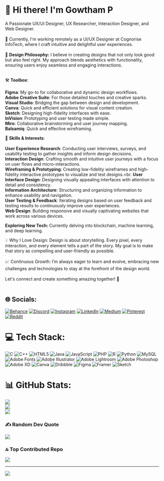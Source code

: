 # 👋 Hi there! I'm Gowtham P<br>
A Passionate UX/UI Designer, UX Researcher, Interaction Designer, and Web Designer.<br><br>🔭 Currently, I'm working remotely as a UI/UX Designer at Cognorise InfoTech, where I craft intuitive and delightful user experiences.<br><br>
🎨 **Design Philosophy:** I believe in creating designs that not only look good but also feel right. My approach blends aesthetics with functionality, ensuring users enjoy seamless and engaging interactions.<br><br>

🛠️ **Toolbox**:<br><br>
**Figma**: My go-to for collaborative and dynamic design workflows.<br>
**Adobe Creative Suite**: For those detailed touches and creative sparks.<br>
**Visual Studio**: Bridging the gap between design and development.<br>
**Canva**: Quick and efficient solutions for visual content creation.<br>
**Sketch**: Designing high-fidelity interfaces with ease.<br>
**InVision**: Prototyping and user testing made simple.<br>
**Miro**: Collaborative brainstorming and user journey mapping.<br>
**Balsamiq**: Quick and effective wireframing.<br>


🌟 **Skills & Interests**:<br><br>
**User Experience Research**: Conducting user interviews, surveys, and usability testing to gather insights and inform design decisions.<br>
**Interaction Design**: Crafting smooth and intuitive user journeys with a focus on user flows and micro-interactions.<br>
**Wireframing & Prototyping**: Creating low-fidelity wireframes and high-fidelity interactive prototypes to visualize and test designs.<br.
**User Interface Design**: Designing visually appealing interfaces with attention to detail and consistency.<br>
**Information Architecture**: Structuring and organizing information to enhance usability and navigation.<br>
**User Testing & Feedback**: Iterating designs based on user feedback and testing results to continuously improve user experiences.<br>
**Web Design**: Building responsive and visually captivating websites that work across various devices.<br>


**Exploring New Tech:** Currently delving into blockchain, machine learning, and deep learning.<br>

💡 Why I Love Design: Design is about storytelling. Every pixel, every interaction, and every element tells a part of the story. My goal is to make that story as compelling and user-friendly as possible.<br><br>
📈 Continuous Growth: I’m always eager to learn and evolve, embracing new challenges and technologies to stay at the forefront of the design world.<br><br>Let's connect and create something amazing together! 🚀<br><br>


## 🌐 Socials:
[![Behance](https://img.shields.io/badge/Behance-1769ff?logo=behance&logoColor=white)](https://behance.net/https://www.behance.net/gowthamgowtham18) [![Discord](https://img.shields.io/badge/Discord-%237289DA.svg?logo=discord&logoColor=white)](https://discord.gg/gowtham_agi_15) [![Instagram](https://img.shields.io/badge/Instagram-%23E4405F.svg?logo=Instagram&logoColor=white)](https://instagram.com/https://www.instagram.com/gow_tham_a_g_i/) [![LinkedIn](https://img.shields.io/badge/LinkedIn-%230077B5.svg?logo=linkedin&logoColor=white)](https://www.linkedin.com/in/gowtham-p-aa055024a/) [![Medium](https://img.shields.io/badge/Medium-12100E?logo=medium&logoColor=white)](https://medium.com/@https://medium.com/@gowthampattabi64) [![Pinterest](https://img.shields.io/badge/Pinterest-%23E60023.svg?logo=Pinterest&logoColor=white)](https://pinterest.com/https://in.pinterest.com/AGIGROUPS/) [![Reddit](https://img.shields.io/badge/Reddit-%23FF4500.svg?logo=Reddit&logoColor=white)](https://reddit.com/user/https://www.reddit.com/user/Stock-Acanthaceae763/) 

# 💻 Tech Stack:
![C](https://img.shields.io/badge/c-%2300599C.svg?style=for-the-badge&logo=c&logoColor=white) ![C++](https://img.shields.io/badge/c++-%2300599C.svg?style=for-the-badge&logo=c%2B%2B&logoColor=white) ![HTML5](https://img.shields.io/badge/html5-%23E34F26.svg?style=for-the-badge&logo=html5&logoColor=white) ![Java](https://img.shields.io/badge/java-%23ED8B00.svg?style=for-the-badge&logo=openjdk&logoColor=white) ![JavaScript](https://img.shields.io/badge/javascript-%23323330.svg?style=for-the-badge&logo=javascript&logoColor=%23F7DF1E) ![PHP](https://img.shields.io/badge/php-%23777BB4.svg?style=for-the-badge&logo=php&logoColor=white) ![R](https://img.shields.io/badge/r-%23276DC3.svg?style=for-the-badge&logo=r&logoColor=white) ![Python](https://img.shields.io/badge/python-3670A0?style=for-the-badge&logo=python&logoColor=ffdd54) ![MySQL](https://img.shields.io/badge/mysql-4479A1.svg?style=for-the-badge&logo=mysql&logoColor=white) ![Adobe Fonts](https://img.shields.io/badge/Adobe%20Fonts-000B1D.svg?style=for-the-badge&logo=Adobe%20Fonts&logoColor=white) ![Adobe Illustrator](https://img.shields.io/badge/adobe%20illustrator-%23FF9A00.svg?style=for-the-badge&logo=adobe%20illustrator&logoColor=white) ![Adobe Lightroom](https://img.shields.io/badge/Adobe%20Lightroom-31A8FF.svg?style=for-the-badge&logo=Adobe%20Lightroom&logoColor=white) ![Adobe Photoshop](https://img.shields.io/badge/adobe%20photoshop-%2331A8FF.svg?style=for-the-badge&logo=adobe%20photoshop&logoColor=white) ![Adobe XD](https://img.shields.io/badge/Adobe%20XD-470137?style=for-the-badge&logo=Adobe%20XD&logoColor=#FF61F6) ![Canva](https://img.shields.io/badge/Canva-%2300C4CC.svg?style=for-the-badge&logo=Canva&logoColor=white) ![Dribbble](https://img.shields.io/badge/Dribbble-EA4C89?style=for-the-badge&logo=dribbble&logoColor=white) ![Figma](https://img.shields.io/badge/figma-%23F24E1E.svg?style=for-the-badge&logo=figma&logoColor=white) ![Framer](https://img.shields.io/badge/Framer-black?style=for-the-badge&logo=framer&logoColor=blue) ![Sketch](https://img.shields.io/badge/Sketch-FFB387?style=for-the-badge&logo=sketch&logoColor=black)
# 📊 GitHub Stats:
![](https://github-readme-stats.vercel.app/api?username=GowthamUIDesigner&theme=dark&hide_border=false&include_all_commits=false&count_private=false)<br/>
![](https://github-readme-streak-stats.herokuapp.com/?user=GowthamUIDesigner&theme=dark&hide_border=false)<br/>
![](https://github-readme-stats.vercel.app/api/top-langs/?username=GowthamUIDesigner&theme=dark&hide_border=false&include_all_commits=false&count_private=false&layout=compact)

### ✍️ Random Dev Quote
![](https://quotes-github-readme.vercel.app/api?type=horizontal&theme=radical)

### 🔝 Top Contributed Repo
![](https://github-contributor-stats.vercel.app/api?username=GowthamUIDesigner&limit=5&theme=dark&combine_all_yearly_contributions=true)

---
[![](https://visitcount.itsvg.in/api?id=GowthamUIDesigner&icon=0&color=0)](https://visitcount.itsvg.in)

<!-- Proudly created with GPRM ( https://gprm.itsvg.in ) -->
